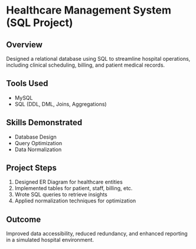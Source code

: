 # Healthcare Management System (SQL Project)

## Overview
Designed a relational database using SQL to streamline hospital operations, including clinical scheduling, billing, and patient medical records.

## Tools Used
- MySQL
- SQL (DDL, DML, Joins, Aggregations)

## Skills Demonstrated
- Database Design
- Query Optimization
- Data Normalization

## Project Steps
1. Designed ER Diagram for healthcare entities
2. Implemented tables for patient, staff, billing, etc.
3. Wrote SQL queries to retrieve insights
4. Applied normalization techniques for optimization

## Outcome
Improved data accessibility, reduced redundancy, and enhanced reporting in a simulated hospital environment.
